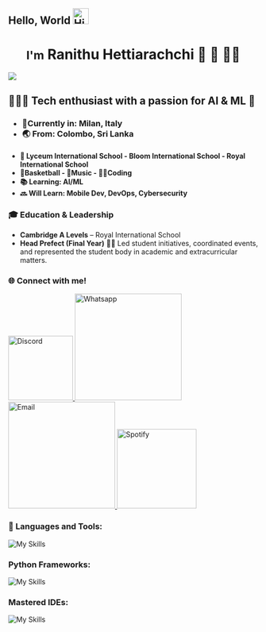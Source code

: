 ## Hello, World <img src="https://x.tw93.fun/images/hi.gif" alt="Hi GIF" style="width:1.5em;">

<h1 align="center"><small>I'm</small> Ranithu Hettiarachchi 🏀 🎵 🧑‍💻</h1>

![](https://komarev.com/ghpvc/?username=ranithu-h&color=brightgreen&style=for-the-badge)

## 👨🏽‍💻 Tech enthusiast with a passion for AI & ML 🤖

<h3>

- 📍Currently in: Milan, Italy
- 🌏 From: Colombo, Sri Lanka

</h3>
<h4>

- 🏫 Lyceum International School - Bloom International School - Royal International School
- 🏀Basketball - 🎵Music - 🧑‍💻Coding
- 📚 Learning: AI/ML
- 🔜 Will Learn: Mobile Dev, DevOps, Cybersecurity

</h4>

### 🎓 Education & Leadership

- **Cambridge A Levels** – Royal International School  
- **Head Prefect (Final Year)**
  👨‍🏫 Led student initiatives, coordinated events, and represented the student body in academic and extracurricular matters.

<h3>🌐 Connect with me!</h3>

<p>
  <a href="https://discord.com/users/1024615398915719209">
  <img src="https://img.shields.io/badge/GeNiUS-7289DA?style=for-the-badge&logo=discord&logoColor=white" alt="Discord" width="130">
  </a>

  <a href="https://wa.me/+393291020070">
  <img src="https://img.shields.io/badge/Ranithu 🎧🏀🫧🧸-25D366?style=for-the-badge&logo=whatsapp&logoColor=white" alt="Whatsapp" width="215">
  </a>

  <a href="https://mail.google.com/mail/?view=cm&fs=1&to=ranithuhetti10@gmail.com"> 
  <img src="https://img.shields.io/badge/Ranithuhetti10-ff0000?style=for-the-badge&logo=gmail&logoColor=white" alt="Email" width="215"> 
</a>


  <a href="https://open.spotify.com/user/31zcwc5qqbxbzukn77cvc2tydwya">
  <img src="https://img.shields.io/badge/Ranithu:o-1ED760?style=for-the-badge&logo=spotify&logoColor=white" alt="Spotify" width="160">
  </a>
</p>

<h3>🧰 Languages and Tools: </h3>

![My Skills](https://skillicons.dev/icons?i=js,html,css,md,git,python,java,c,lua,bash&theme=dark)

<h3> Python Frameworks: </h3>

![My Skills](https://skillicons.dev/icons?i=django&theme=dark)

<h3>Mastered IDEs: </h3>

![My Skills](https://skillicons.dev/icons?i=vscode,idea&theme=dark)
